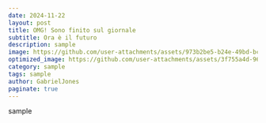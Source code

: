 ```yaml
---
date: 2024-11-22
layout: post
title: OMG! Sono finito sul giornale 
subtitle: Ora è il futuro
description: sample
image: https://github.com/user-attachments/assets/973b2be5-b24e-49bd-bc3a-5a25c497edd2
optimized_image: https://github.com/user-attachments/assets/3f755a4d-96d8-4df7-a799-36dbee653fb6
category: sample
tags: sample
author: GabrielJones
paginate: true
---
```

sample
